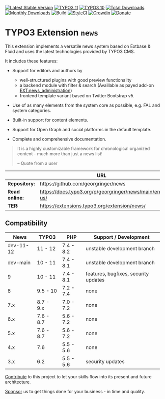 [![Latest Stable Version](https://poser.pugx.org/georgringer/news/v/stable)](https://extensions.typo3.org/extension/news/)
[![TYPO3 11](https://img.shields.io/badge/TYPO3-11-orange.svg)](https://get.typo3.org/version/11)
[![TYPO3 10](https://img.shields.io/badge/TYPO3-10-orange.svg)](https://get.typo3.org/version/10)
[![Total Downloads](https://poser.pugx.org/georgringer/news/d/total)](https://packagist.org/packages/georgringer/news)
[![Monthly Downloads](https://poser.pugx.org/georgringer/news/d/monthly)](https://packagist.org/packages/georgringer/news)
![Build](https://github.com/georgringer/news/actions/workflows/ci.yml/badge.svg)
[![StyleCI](https://styleci.io/repos/11733164/shield?branch=master)](https://styleci.io/repos/11733164/)
[![Crowdin](https://badges.crowdin.net/typo3-extension-news/localized.svg)](https://crowdin.com/project/typo3-extension-news)
[![Donate](https://img.shields.io/badge/Donate-PayPal-green.svg)](https://www.paypal.me/GeorgRinger/25)

# TYPO3 Extension `news`

This extension implements a versatile news system based on Extbase & Fluid and
uses the latest technologies provided by TYPO3 CMS.

It includes these features:

* Support for editors and authors by

   * well-structured plugins with good preview functionality
   * a backend module with filter & search (Availlable as payed add-on [EXT:news_administration](https://docs.typo3.org/p/georgringer/news/main/en-us/Addons/NewsAdministration/Index.html))
   * frontend template variant based on Twitter Bootstrap v5.

* Use of as many elements from the system core as possible, e.g. FAL and system
  categories.
* Built-in support for content elements.
* Support for Open Graph and social platforms in the default template.
* Complete and comprehensive documentation.

> It is a highly customizable framework for chronological organized content -
> much more than just a news list!
>
> – Quote from a user

|                  | URL                                                   |
|------------------|-------------------------------------------------------|
| **Repository:**  | https://github.com/georgringer/news                   |
| **Read online:** | https://docs.typo3.org/p/georgringer/news/main/en-us/ |
| **TER:**         | https://extensions.typo3.org/extension/news/          |

## Compatibility

| News      | TYPO3     | PHP       | Support / Development                |
|-----------|-----------|-----------|--------------------------------------|
| dev-11-12 | 11 - 12   | 7.4 - 8.2 | unstable development branch          |
| dev-main  | 10 - 11   | 7.4 - 8.1 | unstable development branch          |
| 9         | 10 - 11   | 7.4 - 8.1 | features, bugfixes, security updates |
| 8         | 9.5 - 10  | 7.2 - 7.4 | none                                 |
| 7.x       | 8.7 - 9.x | 7.0 - 7.2 | none                                 |
| 6.x       | 7.6 - 8.7 | 5.6 - 7.2 | none                                 |
| 5.x       | 7.6 - 8.7 | 5.6 - 7.2 | none                                 |
| 4.x       | 7.6       | 5.5 - 5.6 | none                                 |
| 3.x       | 6.2       | 5.5 - 5.6 | security updates                     |

[Contribute](https://docs.typo3.org/p/georgringer/news/main/en-us/Introduction/Contribution/Index.html)
to this project to let your skills flow into its present and future architecture.

[Sponsor](https://docs.typo3.org/p/georgringer/news/main/en-us/Introduction/Sponsoring/Index.html)
us to get things done for your business - in time and quality.
